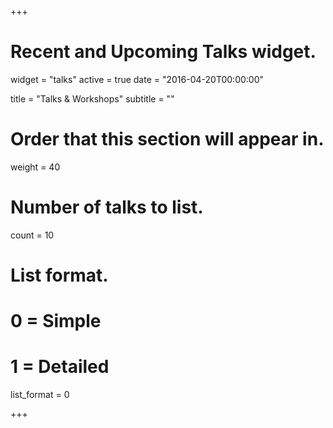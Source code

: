 +++
# Recent and Upcoming Talks widget.
widget = "talks"
active = true
date = "2016-04-20T00:00:00"

title = "Talks & Workshops"
subtitle = ""

# Order that this section will appear in.
weight = 40

# Number of talks to list.
count = 10

# List format.
#   0 = Simple
#   1 = Detailed
list_format = 0

+++

